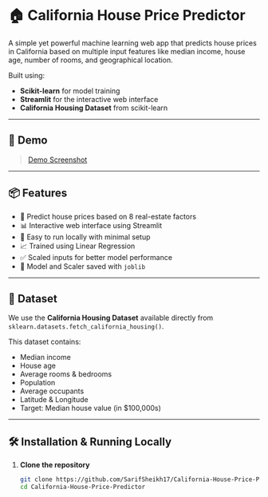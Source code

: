 # 🏠 California House Price Predictor

A simple yet powerful machine learning web app that predicts house prices in California based on multiple input features like median income, house age, number of rooms, and geographical location.

Built using:
- **Scikit-learn** for model training
- **Streamlit** for the interactive web interface
- **California Housing Dataset** from scikit-learn

---

## 🚀 Demo
> [Demo Screenshot](demo.png)

---

## 📦 Features

- 🔢 Predict house prices based on 8 real-estate factors
- 📊 Interactive web interface using Streamlit
- 📁 Easy to run locally with minimal setup
- 📈 Trained using Linear Regression
- ✅ Scaled inputs for better model performance
- 💾 Model and Scaler saved with `joblib`

---

## 📁 Dataset

We use the **California Housing Dataset** available directly from `sklearn.datasets.fetch_california_housing()`.

This dataset contains:
- Median income
- House age
- Average rooms & bedrooms
- Population
- Average occupants
- Latitude & Longitude
- Target: Median house value (in $100,000s)

---

## 🛠️ Installation & Running Locally

1. **Clone the repository**
   ```bash
   git clone https://github.com/SarifSheikh17/California-House-Price-Predictor.git
   cd California-House-Price-Predictor
